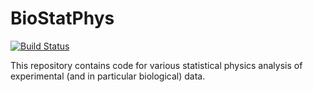 # BioStatPhys

[![Build Status](https://github.com/tgrigera/BioStatPhys.jl/actions/workflows/CI.yml/badge.svg?branch=main)](https://github.com/tgrigera/BioStatPhys.jl/actions/workflows/CI.yml?query=branch%3Amain)

This repository contains code for various statistical  physics analysis of experimental (and in particular biological) data.
